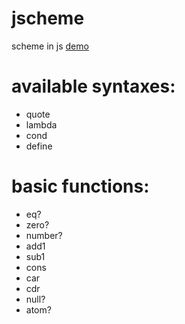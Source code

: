 jscheme
========

scheme in js [demo](https://waksana.github.io/jscheme/?(define%20Y%0A%20%20(lambda%20(fun)%0A%20%20%20%20((lambda%20(f)%20(f%20f))%0A%20%20%20%20%20(lambda%20(f)%20(fun%20(lambda%20(x)%20((f%20f)%20x)))))))%0A(define%20add%0A%20%20(lambda%20(x%20y)%0A%20%20%20%20(cond%0A%20%20%20%20%20%20((eq%3F%20x%200)%20y)%0A%20%20%20%20%20%20(else%0A%20%20%20%20%20%20%20%20(add%20(sub1%20x)%20(add1%20y))))))%0A(define%20sub%0A%20%20(lambda%20(x%20y)%0A%20%20%20%20(cond%0A%20%20%20%20%20%20((eq%3F%20y%200)%20x)%0A%20%20%20%20%20%20(else%0A%20%20%20%20%20%20%20%20(sub%20(sub1%20x)%20(sub1%20y))))))%0A((Y%20(lambda%20(fib)%0A%20%20%20%20%20%20(lambda%20(n)%0A%20%20%20%20%20%20%20%20(cond%0A%20%20%20%20%20%20%20%20%20%20((eq%3F%20n%200)%200)%0A%20%20%20%20%20%20%20%20%20%20((eq%3F%20n%201)%201)%0A%20%20%20%20%20%20%20%20%20%20(else%0A%20%20%20%20%20%20%20%20%20%20%20%20(add%20(fib%20(sub1%20n))%20(fib%20(sub%20n%202))))))))%0A%2010))

# available syntaxes:

- quote
- lambda
- cond
- define

# basic functions:

- eq?
- zero?
- number?
- add1
- sub1
- cons
- car
- cdr
- null?
- atom?
